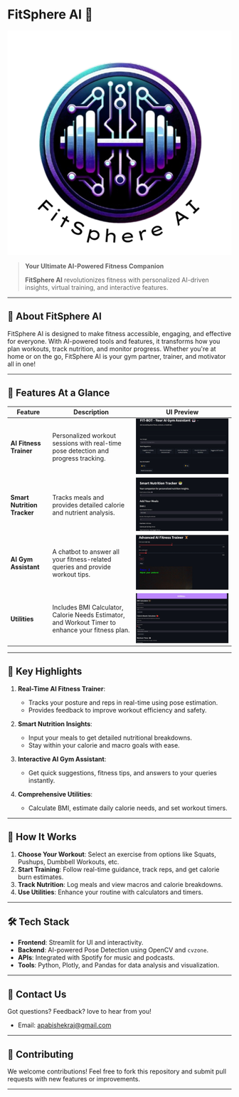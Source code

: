 # **FitSphere AI 💪**

![FitSphere AI Logo](./images/logo.png)

> **Your Ultimate AI-Powered Fitness Companion**
>
> **FitSphere AI** revolutionizes fitness with personalized AI-driven insights, virtual training, and interactive features.

---

## 🚀 **About FitSphere AI**
FitSphere AI is designed to make fitness accessible, engaging, and effective for everyone. With AI-powered tools and features, it transforms how you plan workouts, track nutrition, and monitor progress. Whether you're at home or on the go, FitSphere AI is your gym partner, trainer, and motivator all in one!

---

## 🎯 **Features At a Glance**

| **Feature**               | **Description**                                                                                     | **UI Preview**                                |
|---------------------------|-----------------------------------------------------------------------------------------------------|-----------------------------------------------|
| **AI Fitness Trainer**     | Personalized workout sessions with real-time pose detection and progress tracking.                 | ![AI Trainer](./images/chatbot.jpg) |
| **Smart Nutrition Tracker** | Tracks meals and provides detailed calorie and nutrient analysis.                                  | ![Nutrition Tracker](./images/nutrition.jpg) |
| **AI Gym Assistant**        | A chatbot to answer all your fitness-related queries and provide workout tips.                    | ![AI Gym Assistant](./images/trainer.jpg) |
| **Utilities**               | Includes BMI Calculator, Calorie Needs Estimator, and Workout Timer to enhance your fitness plan. | ![Utilities](./images/utils.jpg)          |

---

## 🌟 **Key Highlights**

1. **Real-Time AI Fitness Trainer**:
   - Tracks your posture and reps in real-time using pose estimation.
   - Provides feedback to improve workout efficiency and safety.

2. **Smart Nutrition Insights**:
   - Input your meals to get detailed nutritional breakdowns.
   - Stay within your calorie and macro goals with ease.

3. **Interactive AI Gym Assistant**:
   - Get quick suggestions, fitness tips, and answers to your queries instantly.

4. **Comprehensive Utilities**:
   - Calculate BMI, estimate daily calorie needs, and set workout timers.

---

## 🎥 **How It Works**
1. **Choose Your Workout**: Select an exercise from options like Squats, Pushups, Dumbbell Workouts, etc.
2. **Start Training**: Follow real-time guidance, track reps, and get calorie burn estimates.
3. **Track Nutrition**: Log meals and view macros and calorie breakdowns.
4. **Use Utilities**: Enhance your routine with calculators and timers.

---

## 🛠️ **Tech Stack**
- **Frontend**: Streamlit for UI and interactivity.
- **Backend**: AI-powered Pose Detection using OpenCV and `cvzone`.
- **APIs**: Integrated with Spotify for music and podcasts.
- **Tools**: Python, Plotly, and Pandas for data analysis and visualization.

---

## 📩 **Contact Us**
Got questions? Feedback? love to hear from you!
- Email: [apabishekraj@gmail.com](mailto:apabishekraj@gmail.com)

---

## 🌟 **Contributing**
We welcome contributions! Feel free to fork this repository and submit pull requests with new features or improvements.

---



